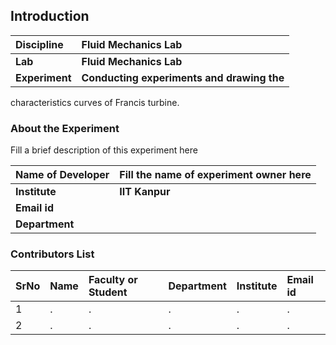 ## Introduction


<b>Discipline | <b>Fluid Mechanics Lab
:--|:--|
<b> Lab | <b> Fluid Mechanics Lab
<b> Experiment|     <b> Conducting experiments and drawing the
characteristics curves of Francis turbine.


### About the Experiment 

Fill a brief description of this experiment here

<b>Name of Developer | <b> Fill the name of experiment owner here 
:--|:--|
<b> Institute | <b>  IIT Kanpur
<b> Email id|     <b>  
<b> Department |  

### Contributors List

SrNo | Name | Faculty or Student | Department| Institute | Email id
:--|:--|:--|:--|:--|:--|
1 | . | . | . | . | .
2 | . | . | . | . | .
